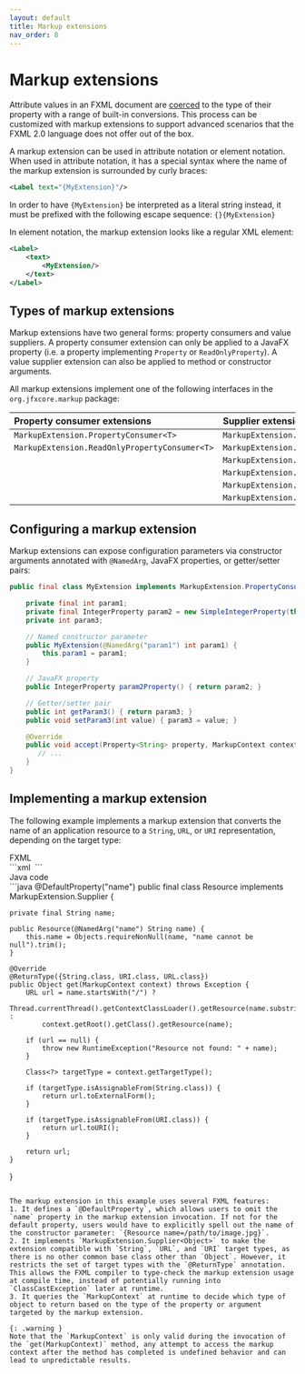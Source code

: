 ```yaml
---
layout: default
title: Markup extensions
nav_order: 8
---
```


# Markup extensions
Attribute values in an FXML document are [coerced](value-coercion.html) to the type of their property with a range of built-in conversions. This process can be customized with markup extensions to support advanced scenarios that the FXML 2.0 language does not offer out of the box.

A markup extension can be used in attribute notation or element notation. When used in attribute notation, it has a special syntax where the name of the markup extension is surrounded by curly braces:

```xml
<Label text="{MyExtension}"/>
```

In order to have `{MyExtension}` be interpreted as a literal string instead, it must be prefixed with the following escape sequence: `{}{MyExtension}`

In element notation, the markup extension looks like a regular XML element:

```xml
<Label>
    <text>
        <MyExtension/>
    </text>
</Label>
```

## Types of markup extensions
Markup extensions have two general forms: property consumers and value suppliers. A property consumer extension can only be applied to a JavaFX property (i.e. a property implementing `Property` or `ReadOnlyProperty`). A value supplier extension can also be applied to method or constructor arguments.

All markup extensions implement one of the following interfaces in the `org.jfxcore.markup` package:

| Property consumer extensions | Supplier extensions |
|:-|:-|
| `MarkupExtension.PropertyConsumer<T>` | `MarkupExtension.Supplier<T>` |
| `MarkupExtension.ReadOnlyPropertyConsumer<T>` | `MarkupExtension.BooleanSupplier` |
| | `MarkupExtension.IntSupplier` |
| | `MarkupExtension.LongSupplier` |
| | `MarkupExtension.FloatSupplier` |
| | `MarkupExtension.DoubleSupplier` |

## Configuring a markup extension
Markup extensions can expose configuration parameters via constructor arguments annotated with `@NamedArg`, JavaFX properties, or getter/setter pairs:

```java
public final class MyExtension implements MarkupExtension.PropertyConsumer<String> {

    private final int param1;
    private final IntegerProperty param2 = new SimpleIntegerProperty(this, "param2");
    private int param3;

    // Named constructor parameter
    public MyExtension(@NamedArg("param1") int param1) {
        this.param1 = param1;
    }

    // JavaFX property
    public IntegerProperty param2Property() { return param2; }

    // Getter/setter pair
    public int getParam3() { return param3; }
    public void setParam3(int value) { param3 = value; }

    @Override
    public void accept(Property<String> property, MarkupContext context) throws Exception {
       // ...
    }
}
```

## Implementing a markup extension
The following example implements a markup extension that converts the name of an application resource to a `String`, `URL`, or `URI` representation, depending on the target type:

<div class="filename">FXML</div>
```xml
<Image url="{Resource /path/to/image.jpg}"/>
```

<div class="filename">Java code</div>
```java
@DefaultProperty("name")
public final class Resource implements MarkupExtension.Supplier<Object> {

    private final String name;

    public Resource(@NamedArg("name") String name) {
        this.name = Objects.requireNonNull(name, "name cannot be null").trim();
    }

    @Override
    @ReturnType({String.class, URI.class, URL.class})
    public Object get(MarkupContext context) throws Exception {
        URL url = name.startsWith("/") ?
            Thread.currentThread().getContextClassLoader().getResource(name.substring(1)) :
            context.getRoot().getClass().getResource(name);

        if (url == null) {
            throw new RuntimeException("Resource not found: " + name);
        }

        Class<?> targetType = context.getTargetType();

        if (targetType.isAssignableFrom(String.class)) {
            return url.toExternalForm();
        }

        if (targetType.isAssignableFrom(URI.class)) {
            return url.toURI();
        }

        return url;
    }
}
```

The markup extension in this example uses several FXML features:
1. It defines a `@DefaultProperty`, which allows users to omit the `name` property in the markup extension invocation. If not for the default property, users would have to explicitly spell out the name of the constructor parameter: `{Resource name=/path/to/image.jpg}`.
2. It implements `MarkupExtension.Supplier<Object>` to make the extension compatible with `String`, `URL`, and `URI` target types, as there is no other common base class other than `Object`. However, it restricts the set of target types with the `@ReturnType` annotation. This allows the FXML compiler to type-check the markup extension usage at compile time, instead of potentially running into `ClassCastException` later at runtime.
3. It queries the `MarkupContext` at runtime to decide which type of object to return based on the type of the property or argument targeted by the markup extension.

{: .warning }
Note that the `MarkupContext` is only valid during the invocation of the `get(MarkupContext)` method, any attempt to access the markup context after the method has completed is undefined behavior and can lead to unpredictable results.